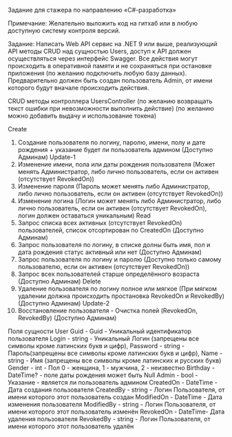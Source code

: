 Задание для стажера по направлению «C#-разработка»

Примечание: Желательно выложить код на гитхаб или в любую доступную систему контроля версий.

Задание: Написать Web API сервис на .NET 9 или выше, реализующий API методы CRUD над сущностью Users, доступ к API должен осуществляться через интерфейс Swagger.
Все действия могут происходить в оперативной памяти и не сохраняться при остановке приложения (по желанию подключить любую базу данных).
Предварительно должен быть создан пользователь Admin, от имени которого будут вначале происходить действия.

CRUD методы контроллера UsersController
(по желанию возвращать текст ошибки при невозможности выполнить действие) (по желанию можно добавить выдачу и использование токена)


Create
1)	Создание пользователя по логину, паролю, имени, полу и дате рождения + указание будет ли пользователь админом (Доступно Админам)
Update-1
2)	Изменение имени, пола или даты рождения пользователя (Может менять Администратор, либо лично пользователь, если он активен (отсутствует RevokedOn))
3)	Изменение пароля (Пароль может менять либо Администратор, либо лично пользователь, если он активен (отсутствует RevokedOn))
4)	Изменение логина (Логин может менять либо Администратор, либо лично пользователь, если он активен (отсутствует RevokedOn), логин должен оставаться уникальным)
Read
5)	Запрос списка всех активных (отсутствует RevokedOn) пользователей, список отсортирован по CreatedOn (Доступно Админам)
6)	Запрос пользователя по логину, в списке долны быть имя, пол и дата рождения статус активный или нет (Доступно Админам)
7)	Запрос пользователя по логину и паролю (Доступно только самому пользователю, если он активен (отсутствует RevokedOn))
8)	Запрос всех пользователей старше определённого возраста (Доступно Админам) Delete
9)	Удаление пользователя по логину полное или мягкое (При мягком удалении должна происходить простановка RevokedOn и RevokedBy) (Доступно Админам)
Update-2
10)	Восстановление пользователя - Очистка полей (RevokedOn, RevokedBy) (Доступно Админам)

Поля сущности User
Guid - Guid - Уникальный идентификатор пользователя
Login - string - Уникальный Логин (запрещены все символы кроме латинских букв и цифр), 
Password - string - Пароль(запрещены все символы кроме латинских букв и цифр),
Name - string - Имя (запрещены все символы кроме латинских и русских букв) 
Gender - int - Пол 0 - женщина, 1 - мужчина, 2 - неизвестно
Birthday - DateTime? - поле даты рождения может быть Null 
Admin - bool - Указание - является ли пользователь админом 
CreatedOn - DateTime - Дата создания пользователя
CreatedBy - string - Логин Пользователя, от имени которого этот пользователь создан 
ModifiedOn - DateTime - Дата изменения пользователя
ModifiedBy - string - Логин Пользователя, от имени которого этот пользователь изменён 
RevokedOn - DateTime- Дата удаления пользователя
RevokedBy - string - Логин Пользователя, от имени которого этот пользователь удалён

